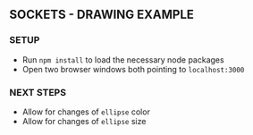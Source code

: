 SOCKETS - DRAWING EXAMPLE
-------------------------

### SETUP 
* Run `npm install` to load the necessary node packages
* Open two browser windows both pointing to `localhost:3000`

### NEXT STEPS
* Allow for changes of `ellipse` color
* Allow for changes of `ellipse` size